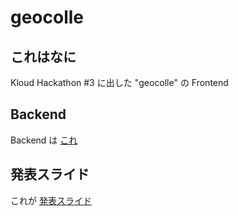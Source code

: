 # geocolle

## これはなに
Kloud Hackathon #3 に出した "geocolle" の Frontend
## Backend
Backend は [これ](https://github.com/Sigumaa/passflow)

## 発表スライド
これが [発表スライド](https://www.canva.com/design/DAFrzUu3PCg/Lcyruu-Jbgk9GzQDTFFTUg/edit?utm_content=DAFrzUu3PCg&utm_campaign=designshare&utm_medium=link2&utm_source=sharebutton
)
